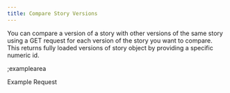 ```yaml
---
title: Compare Story Versions 
---
```


You can compare a version of a story with other versions of the same story using a GET request for each version of the story you want to compare. This returns fully loaded versions of story object by providing a specific numeric id.

;examplearea

Example Request

<RequestExample url="https://mapi.storyblok.com/v1/spaces/space_id/stories/story_id/compare?version=version_id" httpMethod="GETOAUTH"></RequestExample>